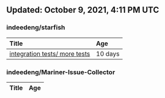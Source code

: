 ## Updated: October 9, 2021, 4:11 PM UTC


### indeedeng/starfish
|**Title**|**Age**|
|:----|:----|
|[integration tests/ more tests](https://github.com/indeedeng/starfish/issues/117)|10&nbsp;days|


### indeedeng/Mariner-Issue-Collector
|**Title**|**Age**|
|:----|:----|